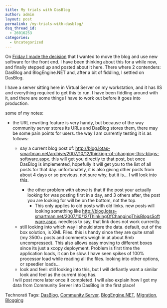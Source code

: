 ```yaml
---
title: My trials with DasBlog
author: admin
layout: post
permalink: /my-trials-with-dasblog/
dsq_thread_id:
  - 26016253
categories:
  - Uncategorized
---
```

On [Friday I made the decision][1] that I wanted to move the blog and use new software for the front end. I have been thinking about this for a while now, and finally stepped up and posted about it here. There where 2 contenders: DasBlog and BlogEngine.NET and, after a bit of fiddling, I settled on DasBlog. 

I have a server sitting here in Virtual Server on my workstation, and it has IIS and everything required to get this to run. I have been fiddling around with it, and there are some things I have to work out before it goes into production.

some of my notes:

  * the URL rewriting feature is very handy, but because of the way community server stores its URLs and DasBlog stores them, there may be some pain points for users. the way I am currently testing it is as follows: 
      * say a current blog post of: <http://blog.lotas-smartman.net/archive/2007/10/12/thinking-of-changing-this-blogs-software.aspx>. this will get you directly to that post, but once DasBlog is implemented, hopefully it will get you to the list of all posts for that day. unfortunately, it is also giving other posts from about 4 days or so previous. not sure why, but it is&#8230; I will look into this. 
          * the other problem with above is that if the post your actually looking for was posting first in a day, and 3 others after, the post you are looking for will be on the bottom, not the top. 
              * This only applies to old posts with old links. new posts will looking something like <http://blog.lotas-smartman.net/2007/10/12/ThinkingOfChangingThisBlogsSoftware.aspx>. needless to say, that link does not work currently.</ul> 
          * still looking into which way I should store the data. default, out of the box solution, is XML Files. this is handy since they are quite small (my 3500+ posts and comments weigh in at about 8mb uncompressed). This also allows easy moving to different boxes since its just a xcopy deployment. Problem is first time the application loads, it can be slow. I have seen spikes of 100% processor load while reading all the files. looking into other options, or speedier loads&#8230;
          * look and feel: still looking into this, but I will defiantly want a similar look and feel as the current blog has. </ul> 
        I will post more later once it completed. I will also explain how I got my data from Community Server into DasBlog in the first place!
        
        <div class="wlWriterSmartContent" id="0767317B-992E-4b12-91E0-4F059A8CECA8:ad786744-4ca9-4701-9b5b-99dc1416594a" contenteditable="false" style="padding-right: 0px; display: inline; padding-left: 0px; padding-bottom: 0px; margin: 0px; padding-top: 0px">
          Technorati Tags: <a href="http://technorati.com/tags/DasBlog" rel="tag">DasBlog</a>, <a href="http://technorati.com/tags/Community%20Server" rel="tag">Community Server</a>, <a href="http://technorati.com/tags/BlogEngine.NET" rel="tag">BlogEngine.NET</a>, <a href="http://technorati.com/tags/Migration" rel="tag">Migration</a>, <a href="http://technorati.com/tags/Blogging" rel="tag">Blogging</a>
        </div></p>

 [1]: http://blog.lotas-smartman.net/archive/2007/10/12/thinking-of-changing-this-blogs-software.aspx